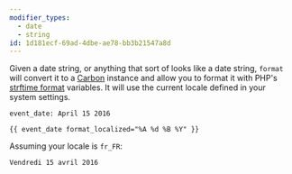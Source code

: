 ```yaml
---
modifier_types:
  - date
  - string
id: 1d181ecf-69ad-4dbe-ae78-bb3b21547a8d
---
```

Given a date string, or anything that sort of looks like a date string, `format` will convert it to a [Carbon][carbon] instance and allow you to format it with PHP's [strftime format][strftime] variables. It will use the current locale defined in your system settings.

```.language-yaml
event_date: April 15 2016
```

```
{{ event_date format_localized="%A %d %B %Y" }}
```

Assuming your locale is `fr_FR`:

```.language-output
Vendredi 15 avril 2016
```


[carbon]: http://carbon.nesbot.com
[strftime]: http://php.net/strftime

